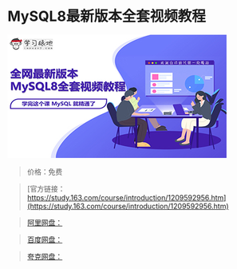 # MySQL8最新版本全套视频教程

![img](../../../assets/study163/free/b60bf13574a344ef9d1bc626a5fd4c09.jpeg)

> 价格：免费

> [官方链接：https://study.163.com/course/introduction/1209592956.htm](https://study.163.com/course/introduction/1209592956.htm)

> [阿里网盘：]()

> [百度网盘：]()

> [夸克网盘：]()
